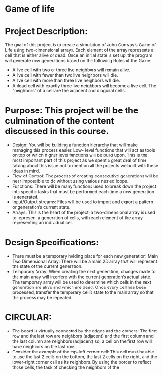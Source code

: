 # Game of life
  
# Project Description:
The goal of this project is to create a simulation of John Conway’s Game of Life using two-dimensional arrays. Each element of the array represents a cell that is either alive or dead. Once an initial state is set up, the program will generate new generations based on the following Rules of the Game:
  - A live cell with two or three live neighbors will remain alive.
  - A live cell with fewer than two live neighbors will die.
  - A live cell with more than three live neighbors will die.
  - A dead cell with exactly three live neighbors will become a live cell.
The “neighbors” of a cell are the adjacent and diagonal cells.

# Purpose: This project will be the culmination of the content discussed in this course.
  - Design: You will be building a function hierarchy that will make managing this process easier. Low- level functions that will act as tools on top of which higher level functions will be build upon. This is the most important part of this project as we spent a great deal of time talking about this issue not to mention all the projects we built with these ideas in mind.
  - Flow of Control: The process of creating consecutive generations will be near impossible to do without using various nested loops.
  - Functions: There will be many functions used to break down the project into specific tasks that must be performed each time a new generation is generated.
  - Input/Output streams: Files will be used to import and export a pattern or generation’s current state.
  - Arrays: This is the heart of the project; a two-dimensional array is used to represent a generation of cells, with each element of the array representing an individual cell.

# Design Specifications:
  - There must be a temporary holding place for each new generation:
    Main Two Dimensional Array: There will be a main 2D array that will represent the state of the current generation.
  - Temporary Array: When creating the next generation, changes made to the main array will interfere with the current generation’s actual state. The temporary array will be used to determine which cells in the next generation are alive and which are dead. Once every cell has been processed, transfer the temporary cell’s state to the main array so that the process may be repeated.

# CIRCULAR:
  - The board is virtually connected by the edges and the corners:
    The first row and the last row are neighbors (adjacent) and the first column and the last column are neighbors (adjacent) so, a cell on the first row will have neighbors on the last row.
  - Consider the example of the top-left corner cell:
    This cell must be able to use the last 2 cells on the bottom, the last 2 cells on the right, and the lower-right corner cell as its neighbors. By using the border to reflect those cells, the task of checking the neighbors of the

